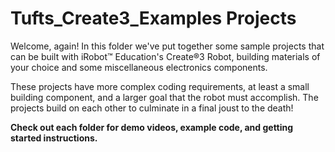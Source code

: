 # Tufts_Create3_Examples Projects

Welcome, again! In this folder we've put together some sample projects that can be built with iRobot™ Education's Create®3 Robot, building materials of your choice 
and some miscellaneous electronics components. 

These projects have more complex coding requirements, at least a small building component, and a larger goal that the robot must accomplish. The projects
build on each other to culminate in a final joust to the death!

**Check out each folder for demo videos, example code, and getting started instructions.** 
